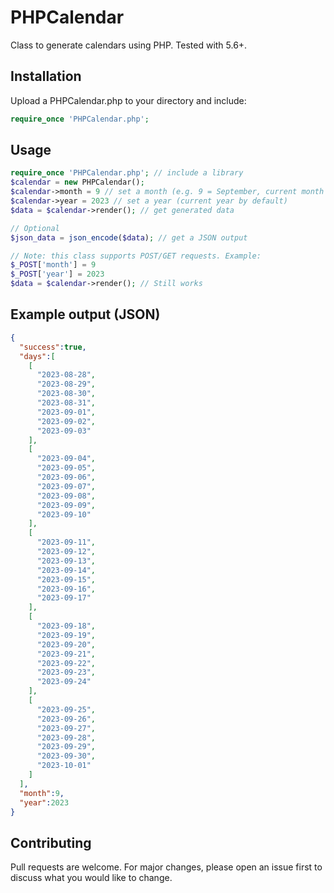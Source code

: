 # PHPCalendar

Class to generate calendars using PHP. Tested with 5.6+.

## Installation

Upload a PHPCalendar.php to your directory and include:

```php
require_once 'PHPCalendar.php';
```

## Usage 

```php
require_once 'PHPCalendar.php'; // include a library
$calendar = new PHPCalendar();
$calendar->month = 9 // set a month (e.g. 9 = September, current month by default)
$calendar->year = 2023 // set a year (current year by default)
$data = $calendar->render(); // get generated data

// Optional
$json_data = json_encode($data); // get a JSON output

// Note: this class supports POST/GET requests. Example:
$_POST['month'] = 9
$_POST['year'] = 2023
$data = $calendar->render(); // Still works
```

## Example output (JSON)

```json
{
  "success":true,
  "days":[
    [
      "2023-08-28",
      "2023-08-29",
      "2023-08-30",
      "2023-08-31",
      "2023-09-01",
      "2023-09-02",
      "2023-09-03"
    ],
    [
      "2023-09-04",
      "2023-09-05",
      "2023-09-06",
      "2023-09-07",
      "2023-09-08",
      "2023-09-09",
      "2023-09-10"
    ],
    [
      "2023-09-11",
      "2023-09-12",
      "2023-09-13",
      "2023-09-14",
      "2023-09-15",
      "2023-09-16",
      "2023-09-17"
    ],
    [
      "2023-09-18",
      "2023-09-19",
      "2023-09-20",
      "2023-09-21",
      "2023-09-22",
      "2023-09-23",
      "2023-09-24"
    ],
    [
      "2023-09-25",
      "2023-09-26",
      "2023-09-27",
      "2023-09-28",
      "2023-09-29",
      "2023-09-30",
      "2023-10-01"
    ]
  ],
  "month":9,
  "year":2023
}
```



## Contributing
Pull requests are welcome. For major changes, please open an issue first to discuss what you would like to change.
